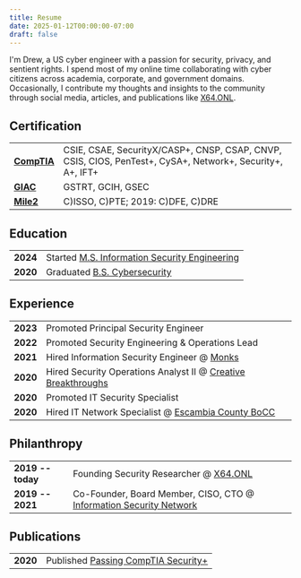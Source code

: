 ```yaml
---
title: Resume
date: 2025-01-12T00:00:00-07:00
draft: false
---
```


I'm Drew, a US cyber engineer with a passion for security, privacy, and sentient rights. I spend most of my online time collaborating with cyber citizens across academia, corporate, and government domains. Occasionally, I contribute my thoughts and insights to the community through social media, articles, and  publications like [X64.ONL](https://x64.onl).

## Certification
|||
|:-|:-|
|**[CompTIA](https://www.comptia.org/)**|CSIE, CSAE, SecurityX/CASP+, CNSP, CSAP, CNVP, CSIS, CIOS, PenTest+, CySA+, Network+, Security+, A+, IFT+|
|**[GIAC](https://www.giac.org/)**|GSTRT, GCIH, GSEC|
|**[Mile2](https://mile2.com/)**|C)ISSO, C)PTE; 2019: C)DFE, C)DRE|

## Education
|||
|:-|:-|
|**2024**|Started [M.S. Information Security Engineering](https://www.sans.edu/cyber-security-programs/masters-degree/)|
|**2020**|Graduated [B.S. Cybersecurity](https://www.pensacolastate.edu/academic-programs/cysc-bas/)|

## Experience
|||
|:-|:-|
|**2023**|Promoted Principal Security Engineer|
|**2022**|Promoted Security Engineering & Operations Lead|
|**2021**|Hired Information Security Engineer @ [Monks](https://monks.com)|
|**2020**|Hired Security Operations Analyst II @ [Creative Breakthroughs](https://convergetp.com/our-story/cbi/)|
|**2020**|Promoted IT Security Specialist|
|**2020**|Hired IT Network Specialist @ [Escambia County BoCC](https://myescambia.com/elected-officials/commissioners)|

## Philanthropy
|||
|:-|:-|
|**2019 -- today**|Founding Security Researcher @ [X64.ONL](https://x64.onl)|
|**2019 -- 2021**|Co-Founder, Board Member, CISO, CTO @ [Information Security Network](https://web.archive.org/web/20221229061735/https://infosec.us.org/)|

## Publications
|||
|:-|:-|
|**2020**|Published [Passing CompTIA Security+](https://x64.onl/writeup/passing-comptia-security-plus/)|